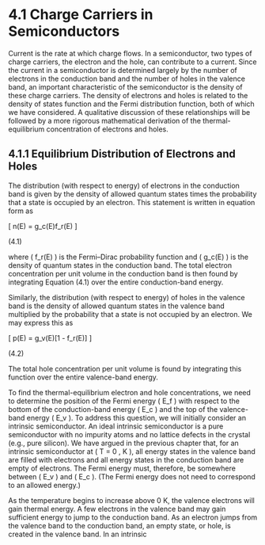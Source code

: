 # 4.1 Charge Carriers in Semiconductors

Current is the rate at which charge flows. In a semiconductor, two types of charge carriers, the electron and the hole, can contribute to a current. Since the current in a semiconductor is determined largely by the number of electrons in the conduction band and the number of holes in the valence band, an important characteristic of the semiconductor is the density of these charge carriers. The density of electrons and holes is related to the density of states function and the Fermi distribution function, both of which we have considered. A qualitative discussion of these relationships will be followed by a more rigorous mathematical derivation of the thermal-equilibrium concentration of electrons and holes.

## 4.1.1 Equilibrium Distribution of Electrons and Holes

The distribution (with respect to energy) of electrons in the conduction band is given by the density of allowed quantum states times the probability that a state is occupied by an electron. This statement is written in equation form as

\[
n(E) = g_c(E)f_r(E)
\]

(4.1)

where \( f_r(E) \) is the Fermi–Dirac probability function and \( g_c(E) \) is the density of quantum states in the conduction band. The total electron concentration per unit volume in the conduction band is then found by integrating Equation (4.1) over the entire conduction-band energy.

Similarly, the distribution (with respect to energy) of holes in the valence band is the density of allowed quantum states in the valence band multiplied by the probability that a state is not occupied by an electron. We may express this as

\[
p(E) = g_v(E)[1 - f_r(E)]
\]

(4.2)

The total hole concentration per unit volume is found by integrating this function over the entire valence-band energy.

To find the thermal-equilibrium electron and hole concentrations, we need to determine the position of the Fermi energy \( E_f \) with respect to the bottom of the conduction-band energy \( E_c \) and the top of the valence-band energy \( E_v \). To address this question, we will initially consider an intrinsic semiconductor. An ideal intrinsic semiconductor is a pure semiconductor with no impurity atoms and no lattice defects in the crystal (e.g., pure silicon). We have argued in the previous chapter that, for an intrinsic semiconductor at \( T = 0 \, K \), all energy states in the valence band are filled with electrons and all energy states in the conduction band are empty of electrons. The Fermi energy must, therefore, be somewhere between \( E_v \) and \( E_c \). (The Fermi energy does not need to correspond to an allowed energy.)

As the temperature begins to increase above 0 K, the valence electrons will gain thermal energy. A few electrons in the valence band may gain sufficient energy to jump to the conduction band. As an electron jumps from the valence band to the conduction band, an empty state, or hole, is created in the valence band. In an intrinsic